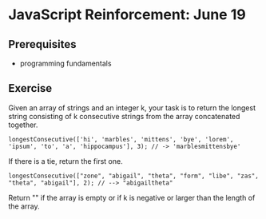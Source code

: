 # JavaScript Reinforcement: June 19

## Prerequisites
* programming fundamentals

## Exercise
Given an array of strings and an integer k, your task is to return the longest string consisting of k consecutive strings from the array concatenated together.
```
longestConsecutive(['hi', 'marbles', 'mittens', 'bye', 'lorem', 'ipsum', 'to', 'a', 'hippocampus'], 3); // -> 'marblesmittensbye'
```
If there is a tie, return the first one.
```
longestConsecutive(["zone", "abigail", "theta", "form", "libe", "zas", "theta", "abigail"], 2); // --> "abigailtheta"
```
Return "" if the array is empty or if k is negative or larger than the length of the array.